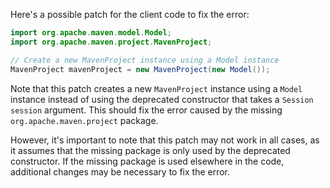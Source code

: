 Here's a possible patch for the client code to fix the error:
```java
import org.apache.maven.model.Model;
import org.apache.maven.project.MavenProject;

// Create a new MavenProject instance using a Model instance
MavenProject mavenProject = new MavenProject(new Model());
```
Note that this patch creates a new `MavenProject` instance using a `Model` instance instead of using the deprecated constructor that takes a `Session session` argument. This should fix the error caused by the missing `org.apache.maven.project` package.

However, it's important to note that this patch may not work in all cases, as it assumes that the missing package is only used by the deprecated constructor. If the missing package is used elsewhere in the code, additional changes may be necessary to fix the error.